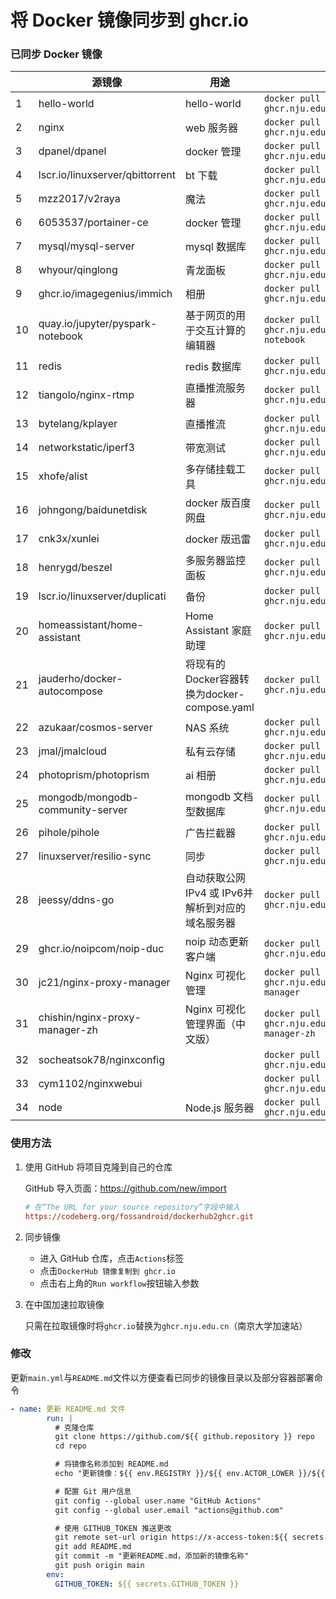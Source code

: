 # 将 Docker 镜像同步到 ghcr.io

### 已同步 Docker 镜像

|   | 源镜像 | 用途 | pull 命令 | docker-compose |
| ---- | -------- | ---- | --------- | -------------- |
| 1 | hello-world                   | hello-world | `docker pull ghcr.nju.edu.cn/sqing33/hello-world`       | [example.yaml](https://github.com/sqing33/docker-image-sync/blob/main/docker-compose/example.yaml) |
| 2 | nginx                         | web 服务器  | `docker pull ghcr.nju.edu.cn/sqing33/nginx`             | [nginx.yaml](https://github.com/sqing33/docker-image-sync/blob/main/docker-compose/nginx.yaml) |
| 3 | dpanel/dpanel                 | docker 管理 | `docker pull ghcr.nju.edu.cn/sqing33/dpanel`            | [dpanel.yaml](https://github.com/sqing33/docker-image-sync/blob/main/docker-compose/dpanel.yaml) |
| 4 | lscr.io/linuxserver/qbittorrent | bt 下载 | `docker pull ghcr.nju.edu.cn/sqing33/qbittorrent` | [qbittorrent.yaml](https://github.com/sqing33/docker-image-sync/blob/main/docker-compose/qbittorrent.yaml) |
| 5 | mzz2017/v2raya | 魔法 | `docker pull ghcr.nju.edu.cn/sqing33/v2raya` | [v2raya.yaml](https://github.com/sqing33/docker-image-sync/blob/main/docker-compose/v2raya.yaml) |
| 6 | 6053537/portainer-ce | docker 管理 | `docker pull ghcr.nju.edu.cn/sqing33/portainer` | [portainer.yaml](https://github.com/sqing33/docker-image-sync/blob/main/docker-compose/portainer.yaml) |
| 7 | mysql/mysql-server | mysql 数据库 | `docker pull ghcr.nju.edu.cn/sqing33/mysql` | [mysql.yaml](https://github.com/sqing33/docker-image-sync/blob/main/docker-compose/mysql.yaml) |
| 8 | whyour/qinglong | 青龙面板 | `docker pull ghcr.nju.edu.cn/sqing33/qinglong` | [qinglong.yaml](https://github.com/sqing33/docker-image-sync/blob/main/docker-compose/qinglong.yaml) |
| 9 | ghcr.io/imagegenius/immich | 相册 | `docker pull ghcr.nju.edu.cn/sqing33/immich` | [immich.yaml](https://github.com/sqing33/docker-image-sync/blob/main/docker-compose/immich.yaml) |
| 10 | quay.io/jupyter/pyspark-notebook | 基于网页的用于交互计算的编辑器 | `docker pull ghcr.nju.edu.cn/sqing33/jupyter-notebook` | [jupyter-notebook.yaml](https://github.com/sqing33/docker-image-sync/blob/main/docker-compose/jupyter-notebook.yaml) |
| 11 | redis | redis 数据库 | `docker pull ghcr.nju.edu.cn/sqing33/redis` | [redis.yaml](https://github.com/sqing33/docker-image-sync/blob/main/docker-compose/redis.yaml) |
| 12 | tiangolo/nginx-rtmp | 直播推流服务器 | `docker pull ghcr.nju.edu.cn/sqing33/nginx-rtmp` | [nginx-rtmp.yaml](https://github.com/sqing33/docker-image-sync/blob/main/docker-compose/nginx-rtmp.yaml) |
| 13 | bytelang/kplayer | 直播推流 | `docker pull ghcr.nju.edu.cn/sqing33/kplayer` | [kplayer.yaml](https://github.com/sqing33/docker-image-sync/blob/main/docker-compose/kplayer.yaml) |
| 14 | networkstatic/iperf3 | 带宽测试 | `docker pull ghcr.nju.edu.cn/sqing33/iperf3` | [iperf3.yaml](https://github.com/sqing33/docker-image-sync/blob/main/docker-compose/iperf3.yaml) |
| 15 | xhofe/alist | 多存储挂载工具 | `docker pull ghcr.nju.edu.cn/sqing33/alist` | [alist.yaml](https://github.com/sqing33/docker-image-sync/blob/main/docker-compose/alist.yaml) |
| 16 | johngong/baidunetdisk | docker 版百度网盘 | `docker pull ghcr.nju.edu.cn/sqing33/baidunetdisk` | [baidunetdisk.yaml](https://github.com/sqing33/docker-image-sync/blob/main/docker-compose/baidunetdisk.yaml) |
| 17 | cnk3x/xunlei | docker 版迅雷 | `docker pull ghcr.nju.edu.cn/sqing33/xunlei` | [xunlei.yaml](https://github.com/sqing33/docker-image-sync/blob/main/docker-compose/xunlei.yaml) |
| 18 | henrygd/beszel | 多服务器监控面板 | `docker pull ghcr.nju.edu.cn/sqing33/beszel` | [beszel.yaml](https://github.com/sqing33/docker-image-sync/blob/main/docker-compose/beszel.yaml) |
| 19 | lscr.io/linuxserver/duplicati | 备份 | `docker pull ghcr.nju.edu.cn/sqing33/duplicati` | [duplicati.yaml](https://github.com/sqing33/docker-image-sync/blob/main/docker-compose/duplicati.yaml) |
| 20 | homeassistant/home-assistant | Home Assistant 家庭助理 | `docker pull ghcr.nju.edu.cn/sqing33/homeassistant` | [homeassistant.yaml](https://github.com/sqing33/docker-image-sync/blob/main/docker-compose/homeassistant.yaml) |
| 21 | jauderho/docker-autocompose | 将现有的Docker容器转换为docker-compose.yaml | `docker pull ghcr.nju.edu.cn/sqing33/autocompose` | [autocompose.yaml](https://github.com/sqing33/docker-image-sync/blob/main/docker-compose/autocompose.yaml) |
| 22 | azukaar/cosmos-server | NAS 系统 | `docker pull ghcr.nju.edu.cn/sqing33/cosmos` | [cosmos.yaml](https://github.com/sqing33/docker-image-sync/blob/main/docker-compose/cosmos.yaml) |
| 23 | jmal/jmalcloud | 私有云存储 | `docker pull ghcr.nju.edu.cn/sqing33/jmalcloud` | [jmalcloud.yaml](https://github.com/sqing33/docker-image-sync/blob/main/docker-compose/jmalcloud.yaml) |
| 24 | photoprism/photoprism | ai 相册 | `docker pull ghcr.nju.edu.cn/sqing33/photoprism` | [photoprism.yaml](https://github.com/sqing33/docker-image-sync/blob/main/docker-compose/photoprism.yaml) |
| 25 | mongodb/mongodb-community-server | mongodb 文档型数据库 | `docker pull ghcr.nju.edu.cn/sqing33/mongodb` | [mongodb.yaml](https://github.com/sqing33/docker-image-sync/blob/main/docker-compose/mongodb.yaml) |
| 26 | pihole/pihole | 广告拦截器 | `docker pull ghcr.nju.edu.cn/sqing33/pihole` | [pihole.yaml](https://github.com/sqing33/docker-image-sync/blob/main/docker-compose/pihole.yaml) |
| 27 | linuxserver/resilio-sync | 同步 | `docker pull ghcr.nju.edu.cn/sqing33/resilio-sync` | [resilio-sync.yaml](https://github.com/sqing33/docker-image-sync/blob/main/docker-compose/resilio-sync.yaml) |
| 28 | jeessy/ddns-go | 自动获取公网 IPv4 或 IPv6并解析到对应的域名服务器 | `docker pull ghcr.nju.edu.cn/sqing33/ddns-go` | [ddns-go.yaml](https://github.com/sqing33/docker-image-sync/blob/main/docker-compose/ddns-go.yaml) |
| 29 | ghcr.io/noipcom/noip-duc | noip 动态更新客户端 | `docker pull ghcr.nju.edu.cn/sqing33/noip-duc` | [noip-duc.yaml](https://github.com/sqing33/docker-image-sync/blob/main/docker-compose/noip-duc.yaml) |
| 30 | jc21/nginx-proxy-manager | Nginx 可视化管理 | `docker pull ghcr.nju.edu.cn/sqing33/nginx-proxy-manager` | [nginx-proxy-manager.yaml](https://github.com/sqing33/docker-image-sync/blob/main/docker-compose/nginx-proxy-manager.yaml) |
| 31 | chishin/nginx-proxy-manager-zh | Nginx 可视化管理界面（中文版） | `docker pull ghcr.nju.edu.cn/sqing33/nginx-proxy-manager-zh` | [nginx-proxy-manager-zh.yaml](https://github.com/sqing33/docker-image-sync/blob/main/docker-compose/nginx-proxy-manager-zh.yaml) |
| 32 | socheatsok78/nginxconfig |  | `docker pull ghcr.nju.edu.cn/sqing33/nginxconfig` | [nginxconfig.yaml](https://github.com/sqing33/docker-image-sync/blob/main/docker-compose/nginxconfig.yaml) |
| 33 | cym1102/nginxwebui |  | `docker pull ghcr.nju.edu.cn/sqing33/nginxwebui` | [nginxwebui.yaml](https://github.com/sqing33/docker-image-sync/blob/main/docker-compose/nginxwebui.yaml) |
| 34 | node | Node.js 服务器 | `docker pull ghcr.nju.edu.cn/sqing33/node` | [node.yaml](https://github.com/sqing33/docker-image-sync/blob/main/docker-compose/node.yaml) |
### 使用方法

1. 使用 GitHub 将项目克隆到自己的仓库

   GitHub 导入页面：https://github.com/new/import

   ```ini
   # 在“The URL for your source repository”字段中输入
   https://codeberg.org/fossandroid/dockerhub2ghcr.git
   ```

2. 同步镜像

   - 进入 GitHub 仓库，点击`Actions`标签
   - 点击`DockerHub 镜像复制到 ghcr.io`
   - 点击右上角的`Run workflow`按钮输入参数

3. 在中国加速拉取镜像

   只需在拉取镜像时将`ghcr.io`替换为`ghcr.nju.edu.cn`（南京大学加速站）

### 修改

更新`main.yml`与`README.md`文件以方便查看已同步的镜像目录以及部分容器部署命令

```yaml
- name: 更新 README.md 文件
        run: |
          # 克隆仓库
          git clone https://github.com/${{ github.repository }} repo
          cd repo

          # 将镜像名称添加到 README.md
          echo "更新镜像：${{ env.REGISTRY }}/${{ env.ACTOR_LOWER }}/${{ env.IMAGE_NAME }}:${{ inputs.tag }}" >> README.md

          # 配置 Git 用户信息
          git config --global user.name "GitHub Actions"
          git config --global user.email "actions@github.com"

          # 使用 GITHUB_TOKEN 推送更改
          git remote set-url origin https://x-access-token:${{ secrets.GITHUB_TOKEN }}@github.com/${{ github.repository }}.git
          git add README.md
          git commit -m "更新README.md，添加新的镜像名称"
          git push origin main
        env:
          GITHUB_TOKEN: ${{ secrets.GITHUB_TOKEN }}
```
